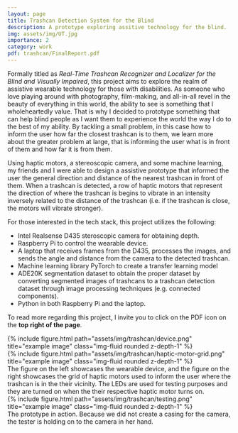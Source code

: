 ```yaml
---
layout: page
title: Trashcan Detection System for the Blind 
description: A prototype exploring assitive technology for the blind.
img: assets/img/UT.jpg
importance: 2
category: work
pdf: trashcan/FinalReport.pdf
---
```


Formally titled as *Real-Time Trashcan Recognizer and Localizer for the Blind
and Visually Impaired*, this project aims to explore the realm of assistive 
wearable technology for those with disabilities. As someone who love playing
around with photography, film-making, and all-in-all revel in the beauty of
everything in this world, the ability to see is something that I wholeheartedly
value. That is why I decided to prototype something that can help blind people
as I want them to experience the world the way I do to the best of my ability.
By tackling a small problem, in this case how to inform the user how far the
closest trashcan is to them, we learn more about the greater problem at large,
that is informing the user what is in front of them and how far it is from them.

Using haptic motors, a stereoscopic camera, and some machine learning, my
friends and I were able to design a assistive prototype that informed the user the general
direction and distance of the nearest trashcan in front of them. When a trashcan
is detected, a row of haptic motors that represent the direction of where the
trashcan is begins to vibrate in an intensity inversely related to the distance
of the trashcan (i.e. if the trashcan is close, the motors will vibrate stronger).


For those interested in the tech stack, this project utilizes the following:
- Intel Realsense D435 steroscopic camera for obtaining depth. 
- Raspberry Pi to control the wearable device.
- A laptop that receives frames from the D435, processes the images, and sends
  the angle and distance from the camera to the detected trashcan.
- Machine learning library PyTorch to create a transfer learning model
- ADE20K segmentation dataset to obtain the proper dataset by converting
  segmented images of trashcans to a trashcan detection dataset through image 
  processing techniques (e.g. connected components).
- Python in both Raspberry Pi and the laptop.


To read more regarding this project, I invite you to click on the PDF icon on
the **top right of the page**.

<div class="row">
    <div class="col-sm mt-3 mt-md-0">
        {% include figure.html path="assets/img/trashcan/device.png" title="example image" class="img-fluid rounded z-depth-1" %}
    </div>
    <div class="col-sm mt-3 mt-md-0">
        {% include figure.html path="assets/img/trashcan/haptic-motor-grid.png" title="example image" class="img-fluid rounded z-depth-1" %}
    </div>
</div>
<div class="caption">
    The figure on the left showcases the wearable device, and the figure on the
    right showcases the grid of haptic motors used to inform the user where the
    trashcan is in the their vicinity. The LEDs are used for testing purposes
    and they are turned on when the their respective haptic motor turns on.
</div>
<div class="row">
    <div class="col-sm mt-3 mt-md-0">
        {% include figure.html path="assets/img/trashcan/testing.png" title="example image" class="img-fluid rounded z-depth-1" %}
    </div>
</div>
<div class="caption">
    The prototype in action. Because we did not create a casing for the camera,
    the tester is holding on to the camera in her hand.
</div>
